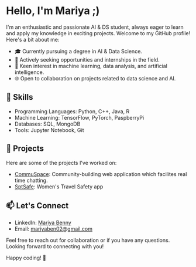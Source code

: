 # Hello, I'm Mariya ;)

I'm an enthusiastic and passionate AI & DS student, always eager to learn and apply my knowledge in exciting projects. Welcome to my GitHub profile! Here's a bit about me:

- 🎓 Currently pursuing a degree in AI & Data Science.
- 💼 Actively seeking opportunities and internships in the field.
- 🔬 Keen interest in machine learning, data analysis, and artificial intelligence.
- 🌐 Open to collaboration on projects related to data science and AI.

## 🚀 Skills

- Programming Languages: Python, C++, Java, R
- Machine Learning: TensorFlow, PyTorch, PaspberryPi
- Databases: SQL, MongoDB
- Tools: Jupyter Notebook, Git

## 🌱 Projects

Here are some of the projects I've worked on:

- [CommuSpace](https://github.com/Mariyaben/CommuSpace_web_app): Community-building web application which facilites real time chatting.
- [SptSafe](https://github.com/Mariyaben/SpotSafe_Women_Safety_App): Women's Travel Safety app

## 📫 Let's Connect

- LinkedIn: [Mariya Benny](www.linkedin.com/in/mariya-benny-7834511a2)
- Email: mariyaben02@gmail.com

Feel free to reach out for collaboration or if you have any questions. Looking forward to connecting with you!

Happy coding! 🚀
